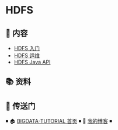# HDFS

## 📖 内容

- [HDFS 入门](hdfs-quickstart.md)
- [HDFS 运维](hdfs-ops.md)
- [HDFS Java API](hdfs-java-api.md)

## 📚 资料

## 🚪 传送门

◾ 🏠 [BIGDATA-TUTORIAL 首页](https://github.com/dunwu/bigdata-tutorial) ◾ 🎯 [我的博客](https://github.com/dunwu/blog) ◾
